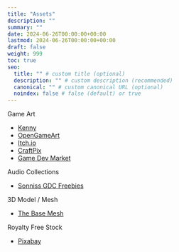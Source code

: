 ```yaml
---
title: "Assets"
description: ""
summary: ""
date: 2024-06-26T00:00:00+00:00
lastmod: 2024-06-26T00:00:00+00:00
draft: false
weight: 999
toc: true
seo:
  title: "" # custom title (optional)
  description: "" # custom description (recommended)
  canonical: "" # custom canonical URL (optional)
  noindex: false # false (default) or true
---
```


Game Art
- [Kenny](https://kenney.nl/)
- [OpenGameArt](https://opengameart.org/)
- [Itch.io](https://itch.io/game-assets/free)
- [CraftPix](https://craftpix.net/)
- [Game Dev Market](https://www.gamedevmarket.net/)

Audio Collections
- [Sonniss GDC Freebies](https://gdc.sonniss.com/)

3D Model / Mesh
- [The Base Mesh](https://www.thebasemesh.com/)   

Royalty Free Stock
- [Pixabay](https://pixabay.com/)